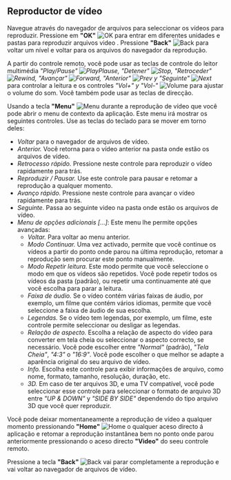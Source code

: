 ## Reproductor de vídeo

Navegue através do navegador de arquivos para seleccionar os vídeos para reproduzir.
Pressione em **"OK"** ![OK](http://static.energysistem.com/images/manuals/42162/5501c8043769d.jpg) para entrar em diferentes unidades e pastas para reproduzir arquivos video . Pressione **"Back"** ![Back](http://static.energysistem.com/images/manuals/42162/5501c809057e9.jpg) para voltar um nível e voltar para os arquivos do navegador da reprodução.

A partir do controle remoto, você pode usar as teclas de controle do leitor multimédia *"Play/Pause" ![PlayPlause](http://static.energysistem.com/images/manuals/42162/5501c84d1a18d.jpg), "Detener" ![Stop](http://static.energysistem.com/images/manuals/42162/5501c871719ec.jpg), "Retroceder" ![Rewind](http://static.energysistem.com/images/manuals/42162/5501c8622030c.jpg), "Avançar" ![Forward](http://static.energysistem.com/images/manuals/42162/5501c82085995.jpg), "Anterior" ![Prev](http://static.energysistem.com/images/manuals/42162/5501c859394dc.jpg) y "Seguinte" ![Next](http://static.energysistem.com/images/manuals/42162/5501c83524ac9.jpg)* para controlar a leitura e os controles *"Vol+" y "Vol-"* ![Volume](http://static.energysistem.com/images/manuals/42162/5502bf32af18c.jpg) para ajustar o volume do som. Você também pode usar as teclas de direcção.

Usando a tecla **"Menu"** ![Menu](http://static.energysistem.com/images/manuals/42162/5501c7fd28337.jpg) durante a reprodução de vídeo que você pode abrir o menu de contexto da aplicação. Este menu irá mostrar os seguintes controles. Use as teclas do teclado para se mover em torno deles:

- *Voltar* para o navegador de arquivos de vídeo.
- *Anterior.* Você retorna para o vídeo anterior na pasta onde estão os arquivos de vídeo.
- *Retrocesso rápido.* Pressione neste controle para reproduzir o vídeo rapidamente para trás.
- *Reproduzir / Pausar.* Use este controle para pausar e retomar a reprodução a qualquer momento.
- *Avanço rápido.* Pressione neste controle para avançar o vídeo rapidamente para trás.
- *Seguinte.* Passa ao seguinte video na pasta onde estão os arquivos de vídeo.
- *Menu de opções adicionais [...]*: Este menu lhe permite opções avançadas:
    * *Voltar.* Para voltar ao menu anterior.
    * *Modo Continuar.* Uma vez activado, permite que você continue os vídeos a partir do ponto onde parou na última reprodução, retomar a reprodução sem procurar este ponto manualmente.
    * *Modo Repetir leitura.* Este modo permite que você seleccione o modo em que os vídeos são repetidos. Você pode repetir todos os vídeos da pasta (padrão), ou repetir uma continuamente até que você escolha para parar a leitura.
    * *Faixa de áudio.* Se o vídeo contém várias faixas de áudio, por exemplo, um filme que contém vários idiomas, permite que você seleccione a faixa de áudio de sua escolha.
    * *Legendas.* Se o vídeo tem legendas, por exemplo, um filme, este controle permite seleccionar ou desligar as legendas.
    * *Relação de aspecto.* Escolha a relação de aspecto do vídeo para converter em tela cheia ou seleccionar o aspecto correcto, se necessário. Você pode escolher entre *"Normal"* (padrão), *"Tela Cheia"*, *"4:3"* o *"16:9"*. Você pode escolher o que melhor se adapte a aparência original do seu arquivo de vídeo.
    * *Info.* Escolha este controle para exibir informações de arquivo, como nome, formato, tamanho, resolução, duração, etc.
    * *3D.* Em caso de ter arquivos 3D, e uma TV compatível, você pode seleccionar esse controle para seleccionar o formato de arquivo  3D entre *"UP & DOWN"* y *"SIDE BY SIDE"* dependendo do tipo arquivo 3D que você quer reproduzir.

Você pode deixar momentaneamente a reprodução de vídeo a qualquer momento pressionando  **"Home"** ![Home](http://static.energysistem.com/images/manuals/42162/5501c8a118989.jpg) o qualquer aceso directo á aplicação e retomar a reprodução instantânea bem no ponto onde parou anteriormente pressionando o aceso directo **"Video"** do seeu controle remoto.

Pressione a tecla **"Back"** ![Back](http://static.energysistem.com/images/manuals/42162/5501c809057e9.jpg) vai parar completamente a reprodução e vai voltar ao navegador de arquivos de vídeo.

